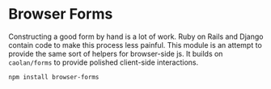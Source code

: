 # Browser Forms

Constructing a good form by hand is a lot of work. 
Ruby on Rails and Django contain code to make this process less painful.
This module is an attempt to provide the same sort of helpers for browser-side js.
It builds on `caolan/forms` to provide polished client-side interactions.

    npm install browser-forms

